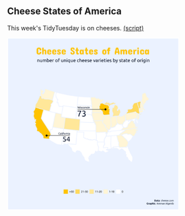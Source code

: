 ## Cheese States of America

This week's TidyTuesday is on cheeses. [(script)](https://github.com/aalgenib/tidytuesday/blob/main/2024/week_23/tt2024w23_gh.R)

<img src="tt2024w23.png" alt="drawing" width="400"/>
